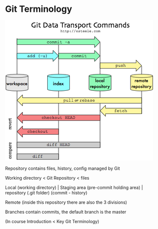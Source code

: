 # Git Terminology



![](/assets/1be8fac03d2fea8c1acfef851bc71c69.png)



Repository contains files, history, config managed by Git

Working directory &lt; Git Repository &lt; files

Local \(working directory\) \| Staging area \(pre-commit holding area\) \| repository \(.git folder\) \(commit - history\)

Remote \(inside this repository there are also the 3 divisions\)

Branches contain commits, the default branch is the master

\(In course Introduction &lt; Key Git Terminology\)

